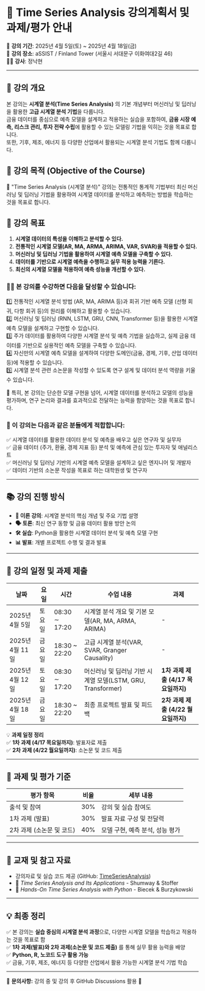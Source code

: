 # 📌 **Time Series Analysis 강의계획서 및 과제/평가 안내**  
📆 **강의 기간**: 2025년 4월 5일(토) ~ 2025년 4월 18일(금)  
🏫 **강의 장소**: aSSIST / Finland Tower (서울시 서대문구 이화여대2길 46)  
👨‍🏫 **강사**: 정낙현  

---

## 📖 **강의 개요**  
본 강의는 **시계열 분석(Time Series Analysis)** 의 기본 개념부터 머신러닝 및 딥러닝을 활용한 **고급 시계열 분석 기법**을 다룹니다.  
금융 데이터를 중심으로 예측 모델을 설계하고 적용하는 실습을 포함하여, **금융 시장 예측, 리스크 관리, 투자 전략 수립**에 활용할 수 있는 모델링 기법을 익히는 것을 목표로 합니다.  
또한, 기후, 제조, 에너지 등 다양한 산업에서 활용되는 시계열 분석 기법도 함께 다룹니다.

## 🎯 강의 목적 (Objective of the Course)
🚀 "Time Series Analysis (시계열 분석)" 강의는 전통적인 통계적 기법부터 최신 머신러닝 및 딥러닝 기법을 활용하여 시계열 데이터를 분석하고 예측하는 방법을 학습하는 것을 목표로 합니다.

## 🎯 **강의 목표**
1. **시계열 데이터의 특성을 이해하고 분석할 수 있다.**  
2. **전통적인 시계열 모델(AR, MA, ARMA, ARIMA, VAR, SVAR)을 적용할 수 있다.**  
3. **머신러닝 및 딥러닝 기법을 활용하여 시계열 예측 모델을 구축할 수 있다.**  
4. **데이터를 기반으로 시계열 예측을 수행하고 실무 적용 능력을 기른다.**  
5. **최신의 시계열 모델을 적용하여 예측 성능을 개선할 수 있다.**  

### 🧑‍🏫 본 강의를 수강하면 다음을 달성할 수 있습니다:  
1️⃣ 전통적인 시계열 분석 방법 (AR, MA, ARIMA 등)과 회귀 기반 예측 모델 (선형 회귀, 다항 회귀 등)의 원리를 이해하고 활용할 수 있습니다.  
2️⃣ 머신러닝 및 딥러닝 (RNN, LSTM, GRU, CNN, Transformer 등)을 활용한 시계열 예측 모델을 설계하고 구현할 수 있습니다.  
3️⃣ 주가 데이터를 활용하여 다양한 시계열 분석 및 예측 기법을 실습하고, 실제 금융 데이터를 기반으로 실용적인 예측 모델을 구축할 수 있습니다.  
4️⃣ 자신만의 시계열 예측 모델을 설계하여 다양한 도메인(금융, 경제, 기후, 산업 데이터 등)에 적용할 수 있습니다.  
5️⃣ 시계열 분석 관련 소논문을 작성할 수 있도록 연구 설계 및 데이터 분석 역량을 키울 수 있습니다.  

📌 특히, 본 강의는 단순한 모델 구현을 넘어, 시계열 데이터를 분석하고 모델의 성능을 평가하며, 연구 논리와 결과를 효과적으로 전달하는 능력을 함양하는 것을 목표로 합니다.

### 📄 이 강의는 다음과 같은 분들에게 적합합니다:  
✅ 시계열 데이터를 활용한 데이터 분석 및 예측을 배우고 싶은 연구자 및 실무자  
✅ 금융 데이터 (주가, 환율, 경제 지표 등) 분석 및 예측에 관심 있는 투자자 및 애널리스트  
✅ 머신러닝 및 딥러닝 기반의 시계열 예측 모델을 설계하고 싶은 엔지니어 및 개발자  
✅ 데이터 기반의 소논문 작성을 목표로 하는 대학원생 및 연구자  

---

## 📚 **강의 진행 방식**
- **📖 이론 강의**: 시계열 분석의 핵심 개념 및 주요 기법 설명  
- **🗣 토론**: 최신 연구 동향 및 금융 데이터 활용 방안 논의  
- **🛠 실습**: Python을 활용한 시계열 데이터 분석 및 예측 모델 구현  
- **📊 발표**: 개별 프로젝트 수행 및 결과 발표  

---

## 📅 **강의 일정 및 과제 제출**
| 날짜 | 요일 | 시간 | 수업 내용 | 과제 |
|------|------|------|----------------------|----------------------|
| 2025년 4월 5일 | 토요일 | 08:30 ∼ 17:20 | 시계열 분석 개요 및 기본 모델(AR, MA, ARMA, ARIMA) | - |
| 2025년 4월 11일 | 금요일 | 18:30 ~ 22:20 | 고급 시계열 분석(VAR, SVAR, Granger Causality) | - |
| 2025년 4월 12일 | 토요일 | 08:30 ∼ 17:20 | 머신러닝 및 딥러닝 기반 시계열 모델(LSTM, GRU, Transformer) | **1차 과제 제출 (4/17 목요일까지)** |
| 2025년 4월 18일 | 금요일 | 18:30 ~ 22:20 | 최종 프로젝트 발표 및 피드백 | **2차 과제 제출 (4/22 월요일까지)** |

💡 **과제 일정 정리**  
✅ **1차 과제 (4/17 목요일까지)**: 발표자료 제출  
✅ **2차 과제 (4/22 월요일까지)**: 소논문 및 코드 제출  

---

## 📝 **과제 및 평가 기준**
| 평가 항목 | 비율 | 세부 내용 |
|-----------|------|-------------------------------------------|
| 출석 및 참여 | 30% | 강의 및 실습 참여도 |
| 1차 과제 (발표) | 30% | 발표 자료 구성 및 전달력 |
| 2차 과제 (소논문 및 코드) | 40% | 모델 구현, 예측 분석, 성능 평가 |

---

## 📘 **교재 및 참고 자료**
- 강의자료 및 실습 코드 제공 (GitHub: [TimeSeriesAnalysis](https://github.com/nhjung-phd/TimeSeriesAnalysis))
- 📖 *Time Series Analysis and Its Applications* - Shumway & Stoffer  
- 📖 *Hands-On Time Series Analysis with Python* - Biecek & Burzykowski  

---

## **💡 최종 정리**
✅ 본 강의는 **실습 중심의 시계열 분석 과정**으로, 다양한 시계열 모델을 학습하고 적용하는 것을 목표로 함  
✅ **1차 과제(발표)와 2차 과제(소논문 및 코드 제출)** 를 통해 실무 활용 능력을 배양  
✅ **Python, R, 노코드 도구 활용 가능**  
✅ 금융, 기후, 제조, 에너지 등 다양한 산업에서 활용 가능한 시계열 분석 기법 학습  

---

📌 **문의사항:** 강의 중 및 강의 후 GitHub Discussions 활용 🚀